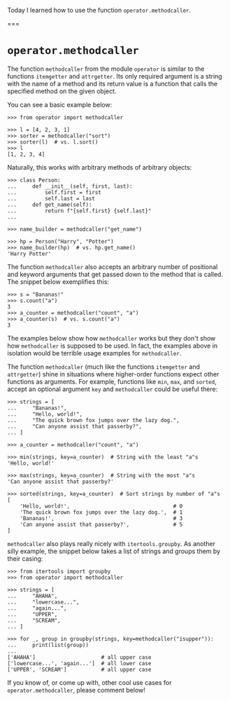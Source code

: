 Today I learned how to use the function `operator.methodcaller`.

===


# `operator.methodcaller`

The function `methodcaller` from the module `operator` is similar to the functions `itemgetter` and `attrgetter`.
Its only required argument is a string with the name of a method and its return value is a function that calls the specified method on the given object.

You can see a basic example below:

```pycon
>>> from operator import methodcaller

>>> l = [4, 2, 3, 1]
>>> sorter = methodcaller("sort")
>>> sorter(l)  # vs. l.sort()
>>> l
[1, 2, 3, 4]
```

Naturally, this works with arbitrary methods of arbitrary objects:

```pycon
>>> class Person:
...     def __init__(self, first, last):
...         self.first = first
...         self.last = last
...     def get_name(self):
...         return f"{self.first} {self.last}"
...

>>> name_builder = methodcaller("get_name")

>>> hp = Person("Harry", "Potter")
>>> name_builder(hp)  # vs. hp.get_name()
'Harry Potter'
```

The function `methodcaller` also accepts an arbitrary number of positional and keyword arguments that get passed down to the method that is called.
The snippet below exemplifies this:

```pycon
>>> s = "Bananas!"
>>> s.count("a")
3
>>> a_counter = methodcaller("count", "a")
>>> a_counter(s)  # vs. s.count("a")
3
```

The examples below show how `methodcaller` works but they don't show how `methodcaller` is supposed to be used.
In fact, the examples above in isolation would be terrible usage examples for `methodcaller`.

The function `methodcaller` (much like the functions `itemgetter` and `attrgetter`) shine in situations where higher-order functions expect other functions as arguments.
For example, functions like `min`, `max`, and `sorted`, accept an optional argument `key` and `methodcaller` could be useful there:

```pycon
>>> strings = [
...     "Bananas!",
...     "Hello, world!",
...     "The quick brown fox jumps over the lazy dog.",
...     "Can anyone assist that passerby?",
... ]

>>> a_counter = methodcaller("count", "a")

>>> min(strings, key=a_counter)  # String with the least "a"s
'Hello, world!'

>>> max(strings, key=a_counter)  # String with the most "a"s
'Can anyone assist that passerby?'

>>> sorted(strings, key=a_counter)  # Sort strings by number of "a"s
[
    'Hello, world!',                                 # 0
    'The quick brown fox jumps over the lazy dog.',  # 1
    'Bananas!',                                      # 3
    'Can anyone assist that passerby?',              # 5
]
```

`methodcaller` also plays really nicely with `itertools.groupby`.
As another silly example, the snippet below takes a list of strings and groups them by their casing:

```pycon
>>> from itertools import groupby
>>> from operator import methodcaller

>>> strings = [
...     "AHAHA",
...     "lowercase...",
...     "again...",
...     "UPPER",
...     "SCREAM",
... ]

>>> for _, group in groupby(strings, key=methodcaller("isupper")):
...     print(list(group))
...
['AHAHA']                     # all upper case
['lowercase...', 'again...']  # all lower case
['UPPER', 'SCREAM']           # all upper case
```

If you know of, or come up with, other cool use cases for `operator.methodcaller`, please comment below!
